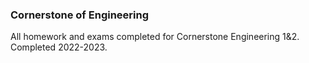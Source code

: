 ### Cornerstone of Engineering
All homework and exams completed for Cornerstone Engineering 1&2. Completed 2022-2023.
